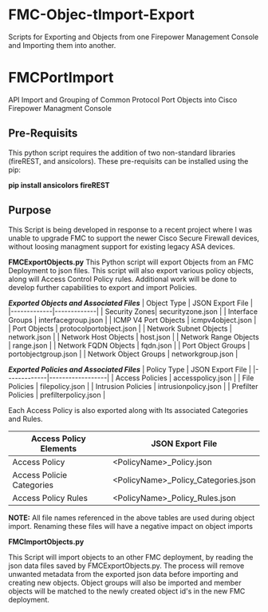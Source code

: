 # FMC-Objec-tImport-Export
Scripts for Exporting and Objects from one Firepower Management Console and Importing them into another.

# FMCPortImport
API Import and Grouping of Common Protocol Port Objects into Cisco Firepower Managment Console

## Pre-Requisits
This python script requires the addition of two non-standard libraries (fireREST, and ansicolors).  These pre-requisits can be installed using the pip:

**pip install ansicolors fireREST**


## Purpose
This Script is being developed in response to a recent project where I was unable to upgrade FMC to support the newer Cisco Secure Firewall devices, without loosing managment support for existing legacy ASA devices.

**FMCExportObjects.py**
This Python script will export Objects from an FMC Deployment to json files. This script will also export various policy objects, along will Access Control Policy rules.  Additional work will be done to develop further capabilities to export and import Policies.

***Exported Objects and Associated Files***
| Object Type | JSON Export File | 
|-------------|-------------|
| Security Zones| securityzone.json |
| Interface Groups | interfacegroup.json |
| ICMP V4 Port Objects | icmpv4object.json |
| Port Objects | protocolportobject.json |
| Network Subnet Objects | network.json |
| Network Host Objects | host.json |
| Network Range Objects | range.json |
| Network FQDN Objects | fqdn.json |
| Port Object Groups | portobjectgroup.json |
| Network Object Groups | networkgroup.json |

***Exported Policies and Associated Files***
| Policy Type | JSON Export File |
|-------------|------------------|
| Access Policies | accesspolicy.json |
| File Policies | filepolicy.json |
| Intrusion Policies | intrusionpolicy.json |
| Prefilter Policies | prefilterpolicy.json |

Each Access Policy is also exported along with Its associated Categories and Rules.

| Access Policy Elements | JSON Export File |
|------------------------|------------------|
| Access Policy | \<PolicyName\>_Policy.json |
| Access Policie Categories | \<PolicyName\>_Policy_Categories.json |
| Access Policy Rules | \<PolicyName\>_Policy_Rules.json |

**NOTE:**
All file names referenced in the above tables are used during object import.  Renaming these files will have a negative impact on object imports

**FMCImportObjects.py**

This Script will import objects to an other FMC deployment, by reading the json data files saved by FMCExportObjects.py. The process will remove unwanted metadata from the exported json data before importing and creating new objects. Object groups will also be imported and member objects will be matched to the newly created object id's in the new FMC deployment.

